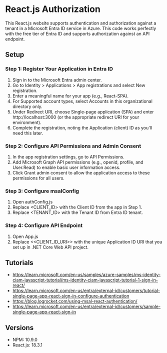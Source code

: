 # React.js Authorization

This React.js website supports authentication and authorization against a tenant in a Microsoft Entra ID service in Azure. This code works perfectly with the free tier of Entra ID and supports authorization against an API endpoint.

## Setup

### Step 1: Register Your Application in Entra ID
1. Sign in to the Microsoft Entra admin center.
1. Go to Identity > Applications > App registrations and select New registration.
1. Enter a meaningful name for your app (e.g., React-SPA).
1. For Supported account types, select Accounts in this organizational directory only.
1. Under Redirect URI, choose Single-page application (SPA) and enter http://localhost:3000 (or the appropriate redirect URI for your environment).
1. Complete the registration, noting the Application (client) ID as you'll need this later.

### Step 2: Configure API Permissions and Admin Consent
1. In the app registration settings, go to API Permissions.
1. Add Microsoft Graph API permissions (e.g., openid, profile, and User.Read) to enable basic user information access.
1. Click Grant admin consent to allow the application access to these permissions for all users.

### Step 3: Configure msalConfig
1. Open authConfig.js
1. Replace <CLIENT_ID> with the Client ID from the app in Step 1.
1. Replace <TENANT_ID> with the Tenant ID from Entra ID tenant.

### Step 4: Configure API Endpoint
1. Open App.js
1. Replace <<CLIENT_ID_URI>> with the  unique Application ID URI that you set up in .NET Core Web API project.

## Tutorials
* https://learn.microsoft.com/en-us/samples/azure-samples/ms-identity-ciam-javascript-tutorial/ms-identity-ciam-javascript-tutorial-1-sign-in-react/
* https://learn.microsoft.com/en-us/entra/external-id/customers/tutorial-single-page-app-react-sign-in-configure-authentication
* https://blog.logrocket.com/using-msal-react-authentication/
* https://learn.microsoft.com/en-us/entra/external-id/customers/sample-single-page-app-react-sign-in 

## Versions
* NPM: 10.9.0
* React.js: 18.3.1

